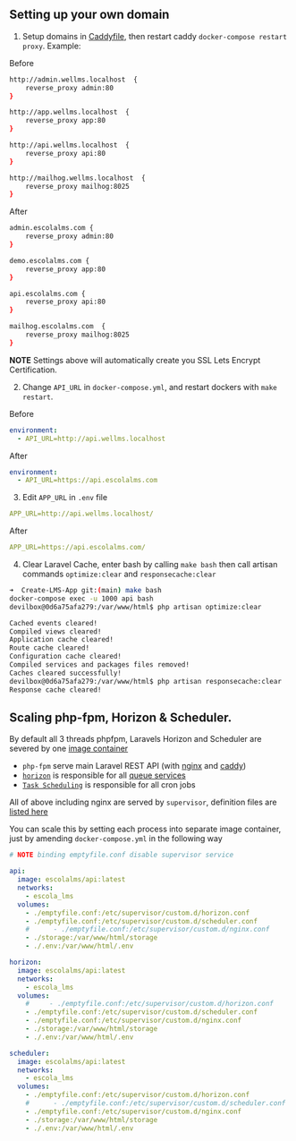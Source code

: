 ## Setting up your own domain

1. Setup domains in [Caddyfile](https://caddyserver.com/docs/caddyfile), then restart caddy `docker-compose restart proxy`. Example:

Before

```bash
http://admin.wellms.localhost  {
	reverse_proxy admin:80
}

http://app.wellms.localhost  {
	reverse_proxy app:80
}

http://api.wellms.localhost  {
	reverse_proxy api:80
}

http://mailhog.wellms.localhost  {
	reverse_proxy mailhog:8025
}
```

After

```bash
admin.escolalms.com {
	reverse_proxy admin:80
}

demo.escolalms.com {
	reverse_proxy app:80
}

api.escolalms.com {
	reverse_proxy api:80
}

mailhog.escolalms.com  {
	reverse_proxy mailhog:8025
}
```

**NOTE** Settings above will automatically create you SSL Lets Encrypt Certification.

2. Change `API_URL` in `docker-compose.yml`, and restart dockers with `make restart`.

Before

```yml
environment:
  - API_URL=http://api.wellms.localhost
```

After

```yml
environment:
  - API_URL=https://api.escolalms.com
```

3. Edit `APP_URL` in `.env` file

```yml
APP_URL=http://api.wellms.localhost/
```

After

```yml
APP_URL=https://api.escolalms.com/
```

4. Clear Laravel Cache, enter bash by calling `make bash` then call artisan commands `optimize:clear` and `responsecache:clear`

```bash
➜  Create-LMS-App git:(main) make bash
docker-compose exec -u 1000 api bash
devilbox@0d6a75afa279:/var/www/html$ php artisan optimize:clear

Cached events cleared!
Compiled views cleared!
Application cache cleared!
Route cache cleared!
Configuration cache cleared!
Compiled services and packages files removed!
Caches cleared successfully!
devilbox@0d6a75afa279:/var/www/html$ php artisan responsecache:clear
Response cache cleared!
```

## Scaling php-fpm, Horizon & Scheduler.

By default all 3 threads phpfpm, Laravels Horizon and Scheduler are severed by one [image container](https://github.com/EscolaLMS/API/blob/develop/Dockerfile)

- `php-fpm` serve main Laravel REST API (with [nginx](https://github.com/EscolaLMS/API/tree/develop/docker/conf/nginx) and [caddy](https://github.com/EscolaLMS/Create-LMS-App/blob/main/Caddyfile))
- [`horizon`](https://laravel.com/docs/9.x/horizon) is responsible for all [queue services](https://laravel.com/docs/9.x/queues)
- [`Task Scheduling`](https://laravel.com/docs/9.x/scheduling) is responsible for all cron jobs

All of above including nginx are served by `supervisor`, definition files are [listed here](https://github.com/EscolaLMS/API/tree/develop/docker/conf/supervisor)

You can scale this by setting each process into separate image container, just by amending `docker-compose.yml` in the following way

```yml
# NOTE binding emptyfile.conf disable supervisor service

api:
  image: escolalms/api:latest
  networks:
    - escola_lms
  volumes:
    - ./emptyfile.conf:/etc/supervisor/custom.d/horizon.conf
    - ./emptyfile.conf:/etc/supervisor/custom.d/scheduler.conf
    #      - ./emptyfile.conf:/etc/supervisor/custom.d/nginx.conf
    - ./storage:/var/www/html/storage
    - ./.env:/var/www/html/.env

horizon:
  image: escolalms/api:latest
  networks:
    - escola_lms
  volumes:
    #     - ./emptyfile.conf:/etc/supervisor/custom.d/horizon.conf
    - ./emptyfile.conf:/etc/supervisor/custom.d/scheduler.conf
    - ./emptyfile.conf:/etc/supervisor/custom.d/nginx.conf
    - ./storage:/var/www/html/storage
    - ./.env:/var/www/html/.env

scheduler:
  image: escolalms/api:latest
  networks:
    - escola_lms
  volumes:
    - ./emptyfile.conf:/etc/supervisor/custom.d/horizon.conf
    #      - ./emptyfile.conf:/etc/supervisor/custom.d/scheduler.conf
    - ./emptyfile.conf:/etc/supervisor/custom.d/nginx.conf
    - ./storage:/var/www/html/storage
    - ./.env:/var/www/html/.env
```

